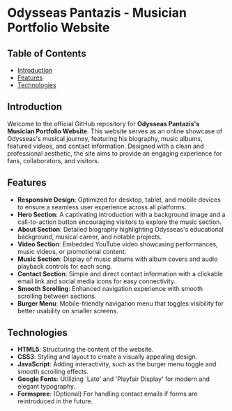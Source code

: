 # Odysseas Pantazis - Musician Portfolio Website

## Table of Contents

- [Introduction](#introduction)
- [Features](#features)
- [Technologies](#technologies)

## Introduction

Welcome to the official GitHub repository for **Odysseas Pantazis's Musician Portfolio Website**. This website serves as an online showcase of Odysseas's musical journey, featuring his biography, music albums, featured videos, and contact information. Designed with a clean and professional aesthetic, the site aims to provide an engaging experience for fans, collaborators, and visitors.

## Features

- **Responsive Design**: Optimized for desktop, tablet, and mobile devices to ensure a seamless user experience across all platforms.
- **Hero Section**: A captivating introduction with a background image and a call-to-action button encouraging visitors to explore the music section.
- **About Section**: Detailed biography highlighting Odysseas's educational background, musical career, and notable projects.
- **Video Section**: Embedded YouTube video showcasing performances, music videos, or promotional content.
- **Music Section**: Display of music albums with album covers and audio playback controls for each song.
- **Contact Section**: Simple and direct contact information with a clickable email link and social media icons for easy connectivity.
- **Smooth Scrolling**: Enhanced navigation experience with smooth scrolling between sections.
- **Burger Menu**: Mobile-friendly navigation menu that toggles visibility for better usability on smaller screens.

## Technologies

- **HTML5**: Structuring the content of the website.
- **CSS3**: Styling and layout to create a visually appealing design.
- **JavaScript**: Adding interactivity, such as the burger menu toggle and smooth scrolling effects.
- **Google Fonts**: Utilizing 'Lato' and 'Playfair Display' for modern and elegant typography.
- **Formspree**: (Optional) For handling contact emails if forms are reintroduced in the future.
